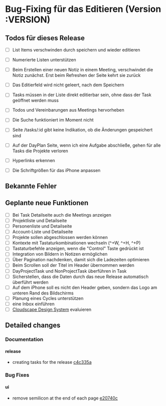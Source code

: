 # Bug-Fixing für das Editieren (Version :VERSION)

## Todos für dieses Release

- [ ] List Items verschwinden durch speichern und wieder editieren
- [ ] Numerierte Listen unterstützen
- [ ] Beim Erstellen einer neuen Notiz in einem Meeting, verschwindet die Notiz zunächst. Erst beim Refreshen der Seite kehrt sie zurück
- [ ] Das Editierfeld wird nicht geleert, nach dem Speichern
- [ ] Tasks müssen in der Liste direkt editierbar sein, ohne dass der Task geöffnet werden muss

- [ ] Todos und Vereinbarungen aus Meetings hervorheben
- [ ] Die Suche funktioniert im Moment nicht
- [ ] Seite /tasks/:id gibt keine Indikation, ob die Änderungen gespeichert sind
- [ ] Auf der DayPlan Seite, wenn ich eine Aufgabe abschließe, gehen für alle Tasks die Projekte verloren
- [ ] Hyperlinks erkennen
- [ ] Die Schriftgrößen für das iPhone anpassen

## Bekannte Fehler

## Geplante neue Funktionen

- [ ] Bei Task Detailseite auch die Meetings anzeigen
- [ ] Projektliste und Detailseite
- [ ] Personenliste und Detailseite
- [ ] Account-Liste und Detailseite
- [ ] Projekte sollen abgeschlossen werden können
- [ ] Kontexte mit Tastaturkombinationen wechseln (^+W, ^+H, ^+P)
- [ ] Tastaturbefehle anzeigen, wenn die "Control" Taste gedrückt ist
- [ ] Integration von Bildern in Notizen ermöglichen
- [ ] Über Pagination nachdenken, damit sich die Ladezeiten optimieren
- [ ] Beim Scrollen soll der Titel im Header übernommen werden
- [ ] DayProjectTask und NonProjectTask überführen in Task
- [ ] Sicherstellen, dass die Daten durch das neue Release automatisch überführt werden
- [ ] Auf dem iPhone soll es nicht den Header geben, sondern das Logo am unteren Rand des Bildschirms
- [ ] Planung eines Cycles unterstützen
- [ ] eine Inbox einführen
- [ ] [Cloudscape Design System](https://cloudscape.design) evaluieren

## Detailed changes

### Documentation

#### release

- creating tasks for the release [c4c335a](https://github.com/cabcookie/personal-crm/commit/c4c335ad33b90dced88f628fd532752ef8d4ca2d)

### Bug Fixes

#### ui

- remove semilicon at the end of each page [e20740c](https://github.com/cabcookie/personal-crm/commit/e20740c5c814fdc948974500676976171b77d663)
